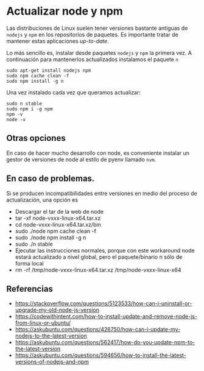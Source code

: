 # Actualizar node y npm

Las distribuciones de Linux suelen tener versiones bastante antiguas de `nodejs` y `npm` en los repositorios de paquetes. Es importante tratar de mantener estas aplicaciones _up-to-date_.

Lo más sencillo es, instalar desde paquetes `nodejs` y `npm` la primera vez. A continuación para mantenerlos actualizados instalamos el paquete `n`

```shell
sudo apt-get install nodejs npm
sudo npm cache clean -f
sudo npm install -g n
```

Una vez instalado cada vez que queramos actualizar:

```shell
sudo n stable
sudo npm i -g npm
npm -v
node -v
```

## Otras opciones

En caso de hacer mucho desarrollo con node, es conveniente instalar un gestor de versiones de node al estilo de pyenv llamado `nvm`.

## En caso de problemas.

Si se producen incompatibilidades entre versiones en medio del proceso de actualización, una opción es

-   Descargar el tar de la web de node
-   tar -xf node-vxxx-linux-x64.tar.xz
-   cd node-vxxx-linux-x64.tar.xz/bin
-   sudo ./node npm cache clean -f
-   sudo ./node npm install -g n
-   sudo ./n stable
-   Ejecutar las instrucciones normales, porque con este workaround node estará actualizado a nivel global, pero el paquete/binario n sólo de forma local
-   rm -rf /tmp/node-vxxx-linux-x64.tar.xz /tmp/node-vxxx-linux-x64

## Referencias

-   https://stackoverflow.com/questions/5123533/how-can-i-uninstall-or-upgrade-my-old-node-js-version
-   https://codewithintent.com/how-to-install-update-and-remove-node-js-from-linux-or-ubuntu/
-   https://askubuntu.com/questions/426750/how-can-i-update-my-nodejs-to-the-latest-version
-   https://askubuntu.com/questions/562417/how-do-you-update-npm-to-the-latest-version
-   https://askubuntu.com/questions/594656/how-to-install-the-latest-versions-of-nodejs-and-npm
